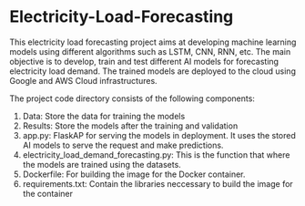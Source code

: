 # Electricity-Load-Forecasting
This electricity load forecasting project aims at developing machine learning models using different algorithms such as LSTM, CNN, RNN, etc. The main objective is to develop, train and test different AI models for forecasting electricity load demand.
The trained models are deployed to the cloud using Google and AWS Cloud infrastructures. 

The project code directory consists of the following components:
1. Data: Store the data for training the models
2. Results: Store the models after the training and validation
3. app.py: FlaskAP for serving the models in deployment. It uses the stored AI models to serve the request and make predictions.
4. electricity_load_demand_forecasting.py: This is the function that where the models are trained using the datasets.
5. Dockerfile: For building the image for the Docker container.
6. requirements.txt: Contain the libraries neccessary to build the image for the container


